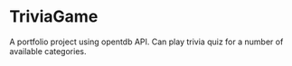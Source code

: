 # TriviaGame
A portfolio project using opentdb API. Can play trivia quiz for a number of available categories.
